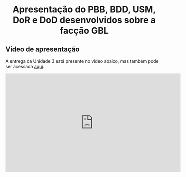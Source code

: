 <h1 align="center"><b>Apresentação do PBB, BDD, USM, DoR e DoD desenvolvidos sobre a facção GBL</b></h1>

## Vídeo de apresentação

A entrega da Unidade 3 está presente no vídeo abaixo, mas também pode ser acessada [aqui](https://www.youtube.com/watch?v=FnLjSPGG9yI).

<center>

<iframe width="560" height="315" src="https://www.youtube.com/embed/FnLjSPGG9yI" title="Entrega Unidade 3 - Facção Guardiões da Galáxia - Requisitos de Software 2023.2 UnB" frameborder="0" allow="accelerometer; autoplay; clipboard-write; encrypted-media; gyroscope; picture-in-picture; web-share" allowfullscreen></iframe>

</center>
